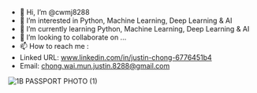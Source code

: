 - 👋 Hi, I’m @cwmj8288
- 👀 I’m interested in Python, Machine Learning, Deep Learning & AI
- 🌱 I’m currently learning Python, Machine Learning, Deep Learning & AI
- 💞️ I’m looking to collaborate on ...
- 📫 How to reach me :
- Linked URL: www.linkedin.com/in/justin-chong-6776451b4
- Email: chong.wai.mun.justin.8288@gmail.com

<!---
cwmj8288/cwmj8288 is a ✨ special ✨ repository because its `README.md` (this file) appears on your GitHub profile.
You can click the Preview link to take a look at your changes.
--->
![1B  PASSPORT PHOTO (1)](https://user-images.githubusercontent.com/107992529/174996407-38ec5938-b744-4ea4-8a46-ef656e280cba.JPG)
